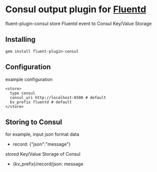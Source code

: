 # Consul output plugin for [Fluentd](http://www.fluentd.org)

fluent-plugin-consul store Fluentd event to Consul Key/Value Storage

## Installing

```
gem install fluent-plugin-consul
```

## Configuration
example configuration

```
<store>
  type consul
  consul_uri http://localhost:8500 # default
  kv_prefix fluentd # default
</store>
```

## Storing to Consul
for example, input json format data
- record: {"json":"message"}

stored Key/Value Storage of Consul
- {kv_prefix}/record/json: message
